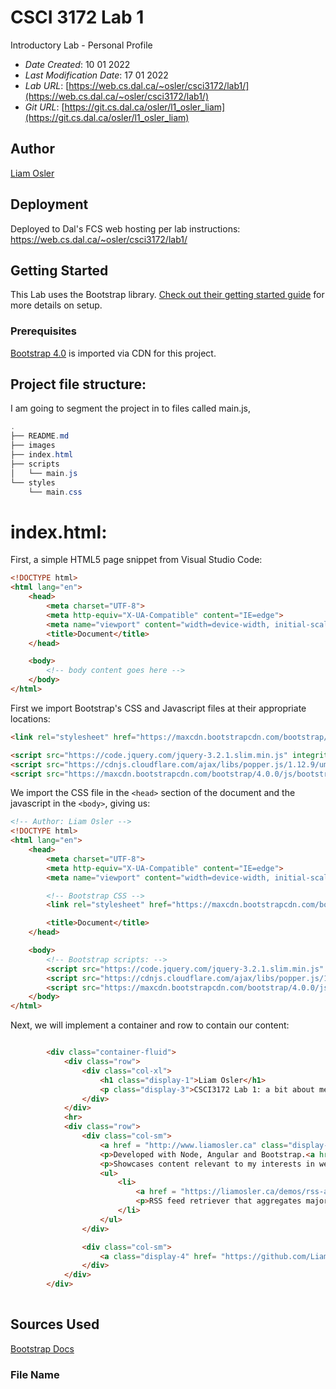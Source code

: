 # CSCI 3172 Lab 1

Introductory Lab - Personal Profile

* *Date Created*: 10 01 2022
* *Last Modification Date*: 17 01 2022
* *Lab URL*: [https://web.cs.dal.ca/~osler/csci3172/lab1/](https://web.cs.dal.ca/~osler/csci3172/lab1/)
* *Git URL*: [https://git.cs.dal.ca/osler/l1_osler_liam](https://git.cs.dal.ca/osler/l1_osler_liam)

## Author
[Liam Osler](liamosler.ca)

## Deployment
Deployed to Dal's FCS web hosting per lab instructions:
https://web.cs.dal.ca/~osler/csci3172/lab1/


## Getting Started

This Lab uses the Bootstrap library. [Check out their getting started guide](https://getbootstrap.com/docs/5.0/getting-started/introduction/) for more details on setup.

### Prerequisites
[Bootstrap 4.0](https://getbootstrap.com/docs/4.0/)
is imported via CDN for this project.

## Project file structure:

I am going to segment the project in to files called main.js, 

```java
.
├── README.md
├── images
├── index.html
├── scripts
│   └── main.js
└── styles
    └── main.css
```

# index.html:


First, a simple HTML5 page snippet from Visual Studio Code:
```html
<!DOCTYPE html>
<html lang="en">
    <head>
        <meta charset="UTF-8">
        <meta http-equiv="X-UA-Compatible" content="IE=edge">
        <meta name="viewport" content="width=device-width, initial-scale=1.0">
        <title>Document</title>
    </head>

    <body>
        <!-- body content goes here -->
    </body>
</html>
```

First we import Bootstrap's CSS and Javascript files at their appropriate locations:
```html
<link rel="stylesheet" href="https://maxcdn.bootstrapcdn.com/bootstrap/4.0.0/css/bootstrap.min.css" integrity="sha384-Gn5384xqQ1aoWXA+058RXPxPg6fy4IWvTNh0E263XmFcJlSAwiGgFAW/dAiS6JXm" crossorigin="anonymous">

<script src="https://code.jquery.com/jquery-3.2.1.slim.min.js" integrity="sha384-KJ3o2DKtIkvYIK3UENzmM7KCkRr/rE9/Qpg6aAZGJwFDMVNA/GpGFF93hXpG5KkN" crossorigin="anonymous"></script>
<script src="https://cdnjs.cloudflare.com/ajax/libs/popper.js/1.12.9/umd/popper.min.js" integrity="sha384-ApNbgh9B+Y1QKtv3Rn7W3mgPxhU9K/ScQsAP7hUibX39j7fakFPskvXusvfa0b4Q" crossorigin="anonymous"></script>
<script src="https://maxcdn.bootstrapcdn.com/bootstrap/4.0.0/js/bootstrap.min.js" integrity="sha384-JZR6Spejh4U02d8jOt6vLEHfe/JQGiRRSQQxSfFWpi1MquVdAyjUar5+76PVCmYl" crossorigin="anonymous"></script>
```

We import the CSS file in the ```<head>``` section of the document and the javascript in the ```<body>```, giving us:

```html
<!-- Author: Liam Osler -->
<!DOCTYPE html>
<html lang="en">
    <head>
        <meta charset="UTF-8">
        <meta http-equiv="X-UA-Compatible" content="IE=edge">
        <meta name="viewport" content="width=device-width, initial-scale=1.0">

        <!-- Bootstrap CSS -->
        <link rel="stylesheet" href="https://maxcdn.bootstrapcdn.com/bootstrap/4.0.0/css/bootstrap.min.css" integrity="sha384-Gn5384xqQ1aoWXA+058RXPxPg6fy4IWvTNh0E263XmFcJlSAwiGgFAW/dAiS6JXm" crossorigin="anonymous">

        <title>Document</title>
    </head>

    <body>
        <!-- Bootstrap scripts: -->
        <script src="https://code.jquery.com/jquery-3.2.1.slim.min.js" integrity="sha384-KJ3o2DKtIkvYIK3UENzmM7KCkRr/rE9/Qpg6aAZGJwFDMVNA/GpGFF93hXpG5KkN" crossorigin="anonymous"></script>
        <script src="https://cdnjs.cloudflare.com/ajax/libs/popper.js/1.12.9/umd/popper.min.js" integrity="sha384-ApNbgh9B+Y1QKtv3Rn7W3mgPxhU9K/ScQsAP7hUibX39j7fakFPskvXusvfa0b4Q" crossorigin="anonymous"></script>
        <script src="https://maxcdn.bootstrapcdn.com/bootstrap/4.0.0/js/bootstrap.min.js" integrity="sha384-JZR6Spejh4U02d8jOt6vLEHfe/JQGiRRSQQxSfFWpi1MquVdAyjUar5+76PVCmYl" crossorigin="anonymous"></script>
    </body>
</html>
```


Next, we will implement a container and row to contain our content:

```html

        <div class="container-fluid">
            <div class="row">
                <div class="col-xl">
                    <h1 class="display-1">Liam Osler</h1>
                    <p class="display-3">CSCI3172 Lab 1: a bit about me</p>
                </div>
            </div>
            <hr>
            <div class="row">
                <div class="col-sm">
                    <a href = "http://www.liamosler.ca" class="display-4">personal website</a>
                    <p>Developed with Node, Angular and Bootstrap.<a href = "#"> Source on Github.</a></p>
                    <p>Showcases content relevant to my interests in web development, web mapping, GIS, graphic design and photography. Here are some examples of other projects I have worked on that have some relevance to this class:</p>
                    <ul>
                        <li>
                            <a href = "https://liamosler.ca/demos/rss-aggregator/">Nova Scotia News Aggregator</a>
                            <p>RSS feed retriever that aggregates major sources of news in Nova Scotia</p>
                        </li>
                    </ul>
                </div>

                <div class="col-sm">
                    <a class="display-4" href= "https://github.com/LiamOsler">github profile</a>
                </div>
            </div>
        </div>
    
```


## Sources Used
[Bootstrap Docs]()

### File Name
